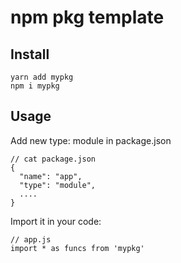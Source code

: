 # npm pkg template
## Install
    yarn add mypkg
    npm i mypkg

## Usage
Add new type: module in package.json

    // cat package.json
    {
      "name": "app",
      "type": "module",
      ....
    }

Import it in your code:

    // app.js
    import * as funcs from 'mypkg'